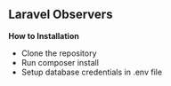  ## Laravel Observers
 
 **How to Installation**
 
 - Clone the repository
 - Run composer install
 - Setup database credentials in .env file
